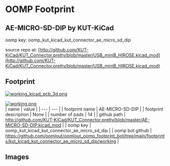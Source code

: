 # OOMP Footprint  
## AE-MICRO-SD-DIP  by KUT-KiCad  
  
oomp key: oomp_kut_kicad_kut_connector_ae_micro_sd_dip  
  
source repo at: [http://github.com/KUT-KiCad/KUT_Connector.pretty/blob/master/USB_miniB_HIROSE.kicad_mod](http://github.com/KUT-KiCad/KUT_Connector.pretty/blob/master/USB_miniB_HIROSE.kicad_mod)  
## Footprint  
  
[![working_kicad_pcb_3d.png](working_kicad_pcb_3d_600.png)](working_kicad_pcb_3d.png)  
  
[![working.png](working_600.png)](working.png)  
| name | value | 
| --- | --- | 
| footprint name | AE-MICRO-SD-DIP | 
| footprint description | None | 
| number of pads | 14 | 
| github path | http://github.com/KUT-KiCad/KUT_Connector.pretty/blob/master/AE-MICRO-SD-DIP.kicad_mod | 
| oomp key | oomp_kut_kicad_kut_connector_ae_micro_sd_dip | 
| oomp bot github | https://github.com/oomlout/oomlout_oomp_footprint_bot/tree/main/footprints/kut_kicad_kut_connector_ae_micro_sd_dip/working | 
## Images  
